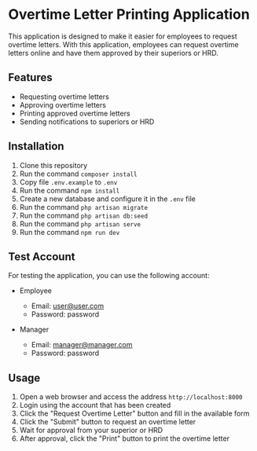 # Overtime Letter Printing Application

This application is designed to make it easier for employees to request overtime letters. With this application, employees can request overtime letters online and have them approved by their superiors or HRD.

## Features

- Requesting overtime letters
- Approving overtime letters
- Printing approved overtime letters
- Sending notifications to superiors or HRD

## Installation

1. Clone this repository
2. Run the command `composer install`
3. Copy file `.env.example` to `.env`
4. Run the command `npm install`
5. Create a new database and configure it in the `.env` file
6. Run the command `php artisan migrate`
7. Run the command `php artisan db:seed`
8. Run the command `php artisan serve`
9. Run the command `npm run dev`

## Test Account

For testing the application, you can use the following account:

- Employee
    - Email: user@user.com
    - Password: password

- Manager
    - Email: manager@manager.com
    - Password: password

## Usage

1. Open a web browser and access the address `http://localhost:8000`
2. Login using the account that has been created
3. Click the "Request Overtime Letter" button and fill in the available form
4. Click the "Submit" button to request an overtime letter
5. Wait for approval from your superior or HRD
6. After approval, click the "Print" button to print the overtime letter

